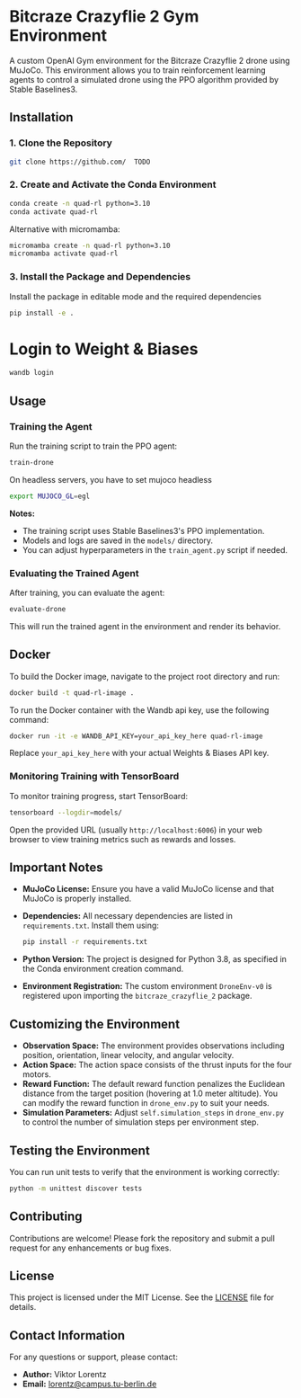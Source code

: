 # Bitcraze Crazyflie 2 Gym Environment

A custom OpenAI Gym environment for the Bitcraze Crazyflie 2 drone using MuJoCo. This environment allows you to train reinforcement learning agents to control a simulated drone using the PPO algorithm provided by Stable Baselines3.

## Installation

### 1. Clone the Repository

```bash
git clone https://github.com/  TODO
```

### 2. Create and Activate the Conda Environment

```bash
conda create -n quad-rl python=3.10
conda activate quad-rl
```

Alternative with micromamba:
  
  ```bash
  micromamba create -n quad-rl python=3.10
  micromamba activate quad-rl
  ```

### 3. Install the Package and Dependencies


Install the package in editable mode and the required dependencies
```bash
pip install -e .
```

# Login to Weight & Biases
```bash
wandb login
```


## Usage

### Training the Agent

Run the training script to train the PPO agent:

```bash
train-drone
```
On headless servers, you have to set mujoco headless
```bash
export MUJOCO_GL=egl
```

**Notes:**

- The training script uses Stable Baselines3's PPO implementation.
- Models and logs are saved in the `models/` directory.
- You can adjust hyperparameters in the `train_agent.py` script if needed.

### Evaluating the Trained Agent

After training, you can evaluate the agent:

```bash
evaluate-drone
```

This will run the trained agent in the environment and render its behavior.

## Docker

To build the Docker image, navigate to the project root directory and run:

```bash
docker build -t quad-rl-image .
```

To run the Docker container with the Wandb api key, use the following command:

```bash
docker run -it -e WANDB_API_KEY=your_api_key_here quad-rl-image
```

Replace `your_api_key_here` with your actual Weights & Biases API key.



### Monitoring Training with TensorBoard

To monitor training progress, start TensorBoard:

```bash
tensorboard --logdir=models/
```

Open the provided URL (usually `http://localhost:6006`) in your web browser to view training metrics such as rewards and losses.

## Important Notes

- **MuJoCo License:** Ensure you have a valid MuJoCo license and that MuJoCo is properly installed.
- **Dependencies:** All necessary dependencies are listed in `requirements.txt`. Install them using:

  ```bash
  pip install -r requirements.txt
  ```

- **Python Version:** The project is designed for Python 3.8, as specified in the Conda environment creation command.
- **Environment Registration:** The custom environment `DroneEnv-v0` is registered upon importing the `bitcraze_crazyflie_2` package.

## Customizing the Environment

- **Observation Space:** The environment provides observations including position, orientation, linear velocity, and angular velocity.
- **Action Space:** The action space consists of the thrust inputs for the four motors.
- **Reward Function:** The default reward function penalizes the Euclidean distance from the target position (hovering at 1.0 meter altitude). You can modify the reward function in `drone_env.py` to suit your needs.
- **Simulation Parameters:** Adjust `self.simulation_steps` in `drone_env.py` to control the number of simulation steps per environment step.

## Testing the Environment

You can run unit tests to verify that the environment is working correctly:

```bash
python -m unittest discover tests
```

## Contributing

Contributions are welcome! Please fork the repository and submit a pull request for any enhancements or bug fixes.

## License

This project is licensed under the MIT License. See the [LICENSE](LICENSE) file for details.

## Contact Information

For any questions or support, please contact:

- **Author:** Viktor Lorentz
- **Email:** lorentz@campus.tu-berlin.de